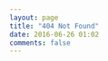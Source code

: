 ```yaml
---
layout: page
title: "404 Not Found"
date: 2016-06-26 01:02
comments: false
---
```


<script type="text/javascript" src="http://www.qq.com/404/search_children.js" charset="utf-8"></script>